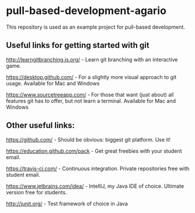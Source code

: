 # pull-based-development-agario

This repository is used as an example project for pull-based development.

## Useful links for getting started with git
http://learngitbranching.js.org/ - Learn git branching with an interactive game.

https://desktop.github.com/ - For a slightly more visual approach to git usage. Available for Mac and Windows

https://www.sourcetreeapp.com/ - For those that want (just about) all features git has to offer, but not learn a terminal. Available for Mac and Windows

## Other useful links:
https://github.com/ - Should be obvious: biggest git platform. Use it!

https://education.github.com/pack - Get great freebies with your student email.

https://travis-ci.com/ - Continuous integration. Private repositories free with student email.
 
https://www.jetbrains.com/idea/ - IntellIJ, my Java IDE of choice. Ultimate version free for students.

http://junit.org/ - Test framework of choice in Java